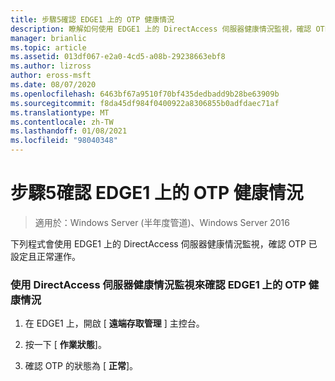 ```yaml
---
title: 步驟5確認 EDGE1 上的 OTP 健康情況
description: 瞭解如何使用 EDGE1 上的 DirectAccess 伺服器健康情況監視，確認 OTP 已設定且正常運作。
manager: brianlic
ms.topic: article
ms.assetid: 013df067-e2a0-4cd5-a08b-29238663ebf8
ms.author: lizross
author: eross-msft
ms.date: 08/07/2020
ms.openlocfilehash: 6463bf67a9510f70bf435dedbadd9b28be63909b
ms.sourcegitcommit: f8da45df984f0400922a8306855b0adfdaec71af
ms.translationtype: MT
ms.contentlocale: zh-TW
ms.lasthandoff: 01/08/2021
ms.locfileid: "98040348"
---
```

# <a name="step-5-verify-otp-health-on-edge1"></a>步驟5確認 EDGE1 上的 OTP 健康情況

>適用於：Windows Server (半年度管道)、Windows Server 2016

下列程式會使用 EDGE1 上的 DirectAccess 伺服器健康情況監視，確認 OTP 已設定且正常運作。

### <a name="verify-otp-health-on-edge1-using-directaccess-server-health-monitoring"></a>使用 DirectAccess 伺服器健康情況監視來確認 EDGE1 上的 OTP 健康情況

1.  在 EDGE1 上，開啟 [ **遠端存取管理** ] 主控台。

2.  按一下 [ **作業狀態**]。

3.  確認 OTP 的狀態為 [ **正常**]。



